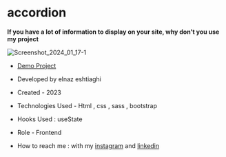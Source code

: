 # accordion
**If you have a lot of information to display on your site, why don't you use my project**

![Screenshot_2024_01_17-1](https://github.com/elnaz-eshtiaghi/accordion/assets/146030206/c5e9d418-e21d-4a11-8fa0-a5d6bed3e766)
- [Demo Project](  https://elnaz-eshtiaghi.github.io/accordion/)

- Developed by elnaz eshtiaghi

- Created - 2023

- Technologies Used - Html , css , sass , bootstrap

- Hooks Used : useState 

- Role - Frontend

- How to reach me : with my [instagram](https://www.instagram.com/elnaz_eshtiaghi) and [linkedin](https://www.linkedin.com/in/elnaz-eshtiaghi-936832290/)

